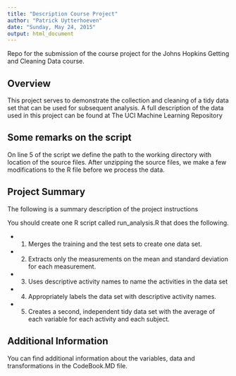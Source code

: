 ```yaml
---
title: "Description Course Project"
author: "Patrick Uytterhoeven"
date: "Sunday, May 24, 2015"
output: html_document
---
```


Repo for the submission of the course project for the Johns Hopkins Getting and Cleaning Data course.

## Overview

This project serves to demonstrate the collection and cleaning of a tidy data set that can be used for subsequent analysis. A full description of the data used in this project can be found at The UCI Machine Learning Repository



## Some remarks on the script

On line 5 of the script we define the path to the working directory with location of the source files.
After unzipping the source files, we make a few modifications to the R file before we process the data. 

## Project Summary

The following is a summary description of the project instructions

You should create one R script called run_analysis.R that does the following.
* 1. Merges the training and the test sets to create one data set. 
* 2. Extracts only the measurements on the mean and standard deviation for each measurement. 
* 3. Uses descriptive activity names to name the activities in the data 
set
* 4. Appropriately labels the data set with descriptive activity names.
* 5. Creates a second, independent tidy data set with the average of each variable for each activity and each subject.

## Additional Information

You can find additional information about the variables, data and transformations in the CodeBook.MD file.